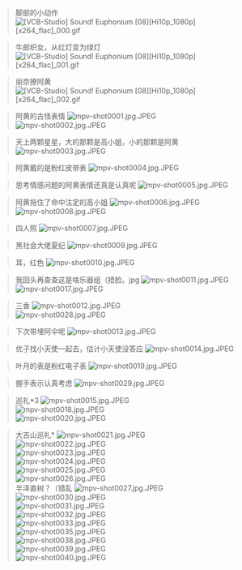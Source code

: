 > 脚部的小动作
![[VCB-Studio] Sound! Euphonium [08][Hi10p_1080p][x264_flac]_000.gif](/file/blog/spirit/響け！ユーフォニアム/S1/E08/20200905/%5BVCB-Studio%5D%20Sound%21%20Euphonium%20%5B08%5D%5BHi10p_1080p%5D%5Bx264_flac%5D_000.gif)

> 牛郎织女，从红灯变为绿灯
![[VCB-Studio] Sound! Euphonium [08][Hi10p_1080p][x264_flac]_001.gif](/file/blog/spirit/響け！ユーフォニアム/S1/E08/20200905/%5BVCB-Studio%5D%20Sound%21%20Euphonium%20%5B08%5D%5BHi10p_1080p%5D%5Bx264_flac%5D_001.gif)

> 丽奈撩阿黄
![[VCB-Studio] Sound! Euphonium [08][Hi10p_1080p][x264_flac]_002.gif](/file/blog/spirit/響け！ユーフォニアム/S1/E08/20200905/%5BVCB-Studio%5D%20Sound%21%20Euphonium%20%5B08%5D%5BHi10p_1080p%5D%5Bx264_flac%5D_002.gif)

> 阿黄的古怪表情
![mpv-shot0001.jpg.JPEG](/file/blog/spirit/響け！ユーフォニアム/S1/E08/20200905/mpv-shot0001.jpg.JPEG)  
![mpv-shot0002.jpg.JPEG](/file/blog/spirit/響け！ユーフォニアム/S1/E08/20200905/mpv-shot0002.jpg.JPEG)  

> 天上两颗星星，大的那颗是高小姐，小的那颗是阿黄
![mpv-shot0003.jpg.JPEG](/file/blog/spirit/響け！ユーフォニアム/S1/E08/20200905/mpv-shot0003.jpg.JPEG)

> 阿黄戴的是粉红皮带表
![mpv-shot0004.jpg.JPEG](/file/blog/spirit/響け！ユーフォニアム/S1/E08/20200905/mpv-shot0004.jpg.JPEG)

> 思考情感问题的阿黄表情还真是认真呢
![mpv-shot0005.jpg.JPEG](/file/blog/spirit/響け！ユーフォニアム/S1/E08/20200905/mpv-shot0005.jpg.JPEG)

> 阿黄拖住了命中注定的高小姐
![mpv-shot0006.jpg.JPEG](/file/blog/spirit/響け！ユーフォニアム/S1/E08/20200905/mpv-shot0006.jpg.JPEG)  
![mpv-shot0008.jpg.JPEG](/file/blog/spirit/響け！ユーフォニアム/S1/E08/20200905/mpv-shot0008.jpg.JPEG)

> 四人照
![mpv-shot0007.jpg.JPEG](/file/blog/spirit/響け！ユーフォニアム/S1/E08/20200905/mpv-shot0007.jpg.JPEG)

> 黑社会大佬夏纪
![mpv-shot0009.jpg.JPEG](/file/blog/spirit/響け！ユーフォニアム/S1/E08/20200905/mpv-shot0009.jpg.JPEG)  

> 耳，红色
![mpv-shot0010.jpg.JPEG](/file/blog/spirit/響け！ユーフォニアム/S1/E08/20200905/mpv-shot0010.jpg.JPEG)

> 我回头再查查这是啥乐器组（捂脸。jpg
![mpv-shot0011.jpg.JPEG](/file/blog/spirit/響け！ユーフォニアム/S1/E08/20200905/mpv-shot0011.jpg.JPEG)  
![mpv-shot0017.jpg.JPEG](/file/blog/spirit/響け！ユーフォニアム/S1/E08/20200905/mpv-shot0017.jpg.JPEG)

> 三香
![mpv-shot0012.jpg.JPEG](/file/blog/spirit/響け！ユーフォニアム/S1/E08/20200905/mpv-shot0012.jpg.JPEG)  
![mpv-shot0028.jpg.JPEG](/file/blog/spirit/響け！ユーフォニアム/S1/E08/20200905/mpv-shot0028.jpg.JPEG)

> 下次带埋阿伞呢
![mpv-shot0013.jpg.JPEG](/file/blog/spirit/響け！ユーフォニアム/S1/E08/20200905/mpv-shot0013.jpg.JPEG)

> 优子找小天使一起去，估计小天使没答应
![mpv-shot0014.jpg.JPEG](/file/blog/spirit/響け！ユーフォニアム/S1/E08/20200905/mpv-shot0014.jpg.JPEG)

> 叶月的表是粉红电子表
![mpv-shot0019.jpg.JPEG](/file/blog/spirit/響け！ユーフォニアム/S1/E08/20200905/mpv-shot0019.jpg.JPEG)

> 握手表示认真考虑
![mpv-shot0029.jpg.JPEG](/file/blog/spirit/響け！ユーフォニアム/S1/E08/20200905/mpv-shot0029.jpg.JPEG)

> 巡礼*3
![mpv-shot0015.jpg.JPEG](/file/blog/spirit/響け！ユーフォニアム/S1/E08/20200905/mpv-shot0015.jpg.JPEG)  
![mpv-shot0018.jpg.JPEG](/file/blog/spirit/響け！ユーフォニアム/S1/E08/20200905/mpv-shot0018.jpg.JPEG)  
![mpv-shot0020.jpg.JPEG](/file/blog/spirit/響け！ユーフォニアム/S1/E08/20200905/mpv-shot0020.jpg.JPEG)

> 大吉山巡礼*
![mpv-shot0021.jpg.JPEG](/file/blog/spirit/響け！ユーフォニアム/S1/E08/20200905/mpv-shot0021.jpg.JPEG)  
![mpv-shot0022.jpg.JPEG](/file/blog/spirit/響け！ユーフォニアム/S1/E08/20200905/mpv-shot0022.jpg.JPEG)  
![mpv-shot0023.jpg.JPEG](/file/blog/spirit/響け！ユーフォニアム/S1/E08/20200905/mpv-shot0023.jpg.JPEG)  
![mpv-shot0024.jpg.JPEG](/file/blog/spirit/響け！ユーフォニアム/S1/E08/20200905/mpv-shot0024.jpg.JPEG)  
![mpv-shot0025.jpg.JPEG](/file/blog/spirit/響け！ユーフォニアム/S1/E08/20200905/mpv-shot0025.jpg.JPEG)  
![mpv-shot0026.jpg.JPEG](/file/blog/spirit/響け！ユーフォニアム/S1/E08/20200905/mpv-shot0026.jpg.JPEG)  
> 半泽直树？（错乱
![mpv-shot0027.jpg.JPEG](/file/blog/spirit/響け！ユーフォニアム/S1/E08/20200905/mpv-shot0027.jpg.JPEG)  
![mpv-shot0030.jpg.JPEG](/file/blog/spirit/響け！ユーフォニアム/S1/E08/20200905/mpv-shot0030.jpg.JPEG)  
![mpv-shot0031.jpg.JPEG](/file/blog/spirit/響け！ユーフォニアム/S1/E08/20200905/mpv-shot0031.jpg.JPEG)  
![mpv-shot0032.jpg.JPEG](/file/blog/spirit/響け！ユーフォニアム/S1/E08/20200905/mpv-shot0032.jpg.JPEG)  
![mpv-shot0033.jpg.JPEG](/file/blog/spirit/響け！ユーフォニアム/S1/E08/20200905/mpv-shot0033.jpg.JPEG)  
![mpv-shot0035.jpg.JPEG](/file/blog/spirit/響け！ユーフォニアム/S1/E08/20200905/mpv-shot0035.jpg.JPEG)  
![mpv-shot0038.jpg.JPEG](/file/blog/spirit/響け！ユーフォニアム/S1/E08/20200905/mpv-shot0038.jpg.JPEG)  
![mpv-shot0039.jpg.JPEG](/file/blog/spirit/響け！ユーフォニアム/S1/E08/20200905/mpv-shot0039.jpg.JPEG)  
![mpv-shot0040.jpg.JPEG](/file/blog/spirit/響け！ユーフォニアム/S1/E08/20200905/mpv-shot0040.jpg.JPEG)
